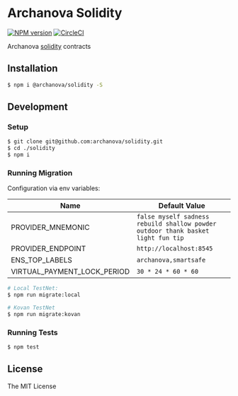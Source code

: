 # Archanova Solidity
[![NPM version][npm-image]][npm-url]
[![CircleCI](https://circleci.com/gh/archanova/solidity.svg?style=svg)](https://circleci.com/gh/archanova/solidity)

Archanova [solidity](http://solidity.readthedocs.io) contracts

## Installation

```bash
$ npm i @archanova/solidity -S
```

## Development

### Setup

```bash
$ git clone git@github.com:archanova/solidity.git
$ cd ./solidity
$ npm i
```

### Running Migration

Configuration via env variables:

| Name 	| Default Value 	|
| --- | ---|
| PROVIDER_MNEMONIC 	| `false myself sadness rebuild shallow powder outdoor thank basket light fun tip` 	|
| PROVIDER_ENDPOINT 	| `http://localhost:8545` 	|
| ENS_TOP_LABELS 	| `archanova,smartsafe` 	|
| VIRTUAL_PAYMENT_LOCK_PERIOD 	| `30 * 24 * 60 * 60` 	|

```bash
# Local TestNet:
$ npm run migrate:local

# Kovan TestNet
$ npm run migrate:kovan
```

### Running Tests

```bash
$ npm test
```

## License

The MIT License

[npm-image]: https://badge.fury.io/js/%40archanova%2Fsolidity.svg
[npm-url]: https://npmjs.org/package/@archanova/solidity
